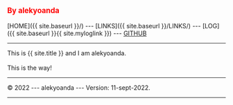 ---
---
<span style="color:red; font-weight:bold; font-size:larger;">By alekyoanda</span>
<br><br>
[HOME]({{ site.baseurl }}/) ---
[LINKS]({{ site.baseurl }}/LINKS/) ---
[LOG]({{ site.baseurl }}{{ site.myloglink }}) ---
[GITHUB](https://github.com/alekyoanda/os222)
<br>
<hr>
This is {{ site.title }} and I am alekyoanda.
<br><br>
This is the way!
<br>
<hr>
&copy; 2022 --- alekyoanda --- Version: 11-sept-2022.
<hr>
<br>